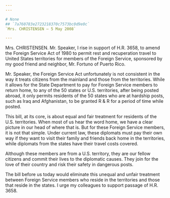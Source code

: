 ```yaml
---
---

# None
## `7a760783e2723218370c7573bc0d9e0c`
`Mrs. CHRISTENSEN — 5 May 2008`

---
```



Mrs. CHRISTENSEN. Mr. Speaker, I rise in support of H.R. 3658, to 
amend the Foreign Service Act of 1980 to permit rest and recuperation 
travel to United States territories for members of the Foreign Service, 
sponsored by my good friend and neighbor, Mr. Fortuno of Puerto Rico.

Mr. Speaker, the Foreign Service Act unfortunately is not consistent 
in the way it treats citizens from the mainland and those from the 
territories. While it allows for the State Department to pay for 
Foreign Service members to return home, to any of the 50 states or U.S. 
territories, after being posted abroad, it only permits residents of 
the 50 states who are at hardship posts, such as Iraq and Afghanistan, 
to be granted R & R for a period of time while posted.

This bill, at its core, is about equal and fair treatment for 
residents of the U.S. territories. When most of us hear the word home, 
we have a clear picture in our head of where that is. But for these 
Foreign Service members, it is not that simple. Under current law, 
these diplomats must pay their own way if they want to visit their 
family and friends back home in the territories, while diplomats from 
the states have their travel costs covered.



Although these members are from a U.S. territory, they are our fellow 
citizens and commit their lives to the diplomatic causes. They join for 
the love of their country and risk their safety in dangerous posts.

The bill before us today would eliminate this unequal and unfair 
treatment between Foreign Service members who reside in the territories 
and those that reside in the states. I urge my colleagues to support 
passage of H.R. 3658.
